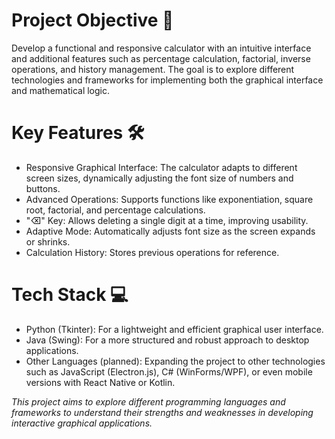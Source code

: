 # Project Objective 🎯
Develop a functional and responsive calculator with an intuitive interface and additional features such as percentage calculation, factorial, inverse operations, and history management. The goal is to explore different technologies and frameworks for implementing both the graphical interface and mathematical logic.

# Key Features 🛠
<ul>
  <li>Responsive Graphical Interface: The calculator adapts to different screen sizes, dynamically adjusting the font size of numbers and buttons.</li>
  <li>Advanced Operations: Supports functions like exponentiation, square root, factorial, and percentage calculations.</li>
  <li>"⌫" Key: Allows deleting a single digit at a time, improving usability.</li>
  <li>Adaptive Mode: Automatically adjusts font size as the screen expands or shrinks.</li>
  <li>Calculation History: Stores previous operations for reference.</li>
</ul>

# Tech Stack 💻
<ul>
  <li>Python (Tkinter): For a lightweight and efficient graphical user interface.</li>
  <li>Java (Swing): For a more structured and robust approach to desktop applications.</li>
  <li>Other Languages (planned): Expanding the project to other technologies such as JavaScript (Electron.js), C# (WinForms/WPF), or even mobile versions with React Native or Kotlin.</li>
</ul>


  <i>This project aims to explore different programming languages and frameworks to understand their strengths and weaknesses in developing interactive graphical applications.</i>




